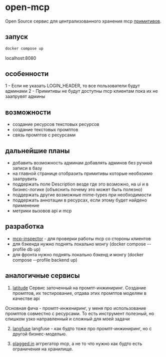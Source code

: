 # open-mcp

Open Source сервис для централизованного хранения mcp [примитивов](https://modelcontextprotocol.io/docs/learn/architecture#primitives).

## запуск

```bash
docker compose up
```
localhost:8080

## особенности
1 - Если не указать LOGIN_HEADER, то все пользователи будут админами
2 - Примитивы не будут доступны mcp клиентам пока их не заапрувят админы

## возможности

- создание ресурсов текстовых ресурсов
- создание текстовых промптов
- связь промптов с ресурсами

## дальнейшие планы

- добавить возможность админам добавлять админов без ручной записи в базу
- на главной странице отобразить примитивы которые необхоимо заапрувить
- поддержать поле Description везде где это возможно, на ui и в бизнес-логике (объяснить почему это может быть полезно)
- поддержать другие возможные mime-types при необходимости
- поддержать аннотации в ресурсах, если этому будет найдено применение
- метрики вызовов api и mcp

## разработка

- [mcp-inspector](https://github.com/modelcontextprotocol/inspector) - для проверки работы mcp со стороны клиентов
- для бэкенда нужно поднять локально монгу (docker compose --profile db up)
- для фронта нужно поднять локально бэкенд и монгу (docker compose --profile backend up)


## аналогичные сервисы

1. [latitude](https://docs.latitude.so/guides/getting-started/introduction)
Сервис заточенный на промпт-инжиниринг. Создание промптов, их тестирование, отдава этих промптов моделям в качестве api

Основная фича - промпт-инжениринг, у меня про использование промптов совместно с ресурсами.
То есть инструмент полезный, но слишком узко направленный и сложный для моей задачи

2. [langfuse](https://langfuse.com/)
langfuse - как будто тоже про промпт-инжиниринг, но с другой бизнес-моделью.

3. [plagged.in](https://plagged.in/)
аггрегатор mcp, а не то что нужно как будто есть ограничения на хранилище.